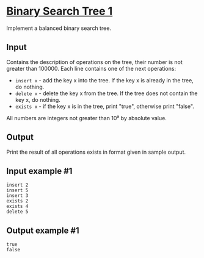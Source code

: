 # [Binary Search Tree 1](https://www.e-olymp.com/en/problems/4146)
Implement a balanced binary search tree.

## Input
Contains the description of operations on the tree, their number is not greater than 100000. Each line contains one of the next operations:

- `insert x` - add the key x into the tree. If the key x is already in the tree, do nothing.
- `delete x` - delete the key x from the tree. If the tree does not contain the key x, do nothing.
- `exists x` - if the key x is in the tree, print "true", otherwise print "false".

All numbers are integers not greater than 10⁹ by absolute value.

## Output
Print the result of all operations exists in format given in sample output.

## Input example #1
```
insert 2
insert 5
insert 3
exists 2
exists 4
delete 5
```

## Output example #1
```
true
false
```
